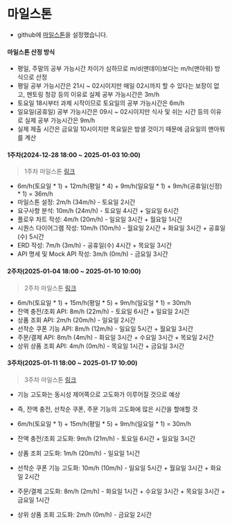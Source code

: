 # 마일스톤

- github에 [마일스톤](https://github.com/dhlee3994/ecommerce/milestones)을 설정했습니다.

#### 마일스톤 산정 방식
- 평일, 주말의 공부 가능시간 차이가 심하므로 m/d(맨데이)보다는 m/h(맨아워) 방식으로 산정
- 평일 공부 가능시간은 21시 ~ 02시이지만 매일 02시까지 할 수 있다는 보장이 없고, 멘토링 청강 등의 이유로 실제 공부 가능시간은 3m/h
- 토요일 18시부터 과제 시작이므로 토요일의 공부 가능시간은 6m/h
- 일요일(공휴일) 공부 가능시간은 09시 ~ 02시이지만 식사 및 쉬는 시간 등의 이유로 실제 공부 가능시간은 9m/h
- 실제 제출 시간은 금요일 10시이지만 목요일은 밤샐 것이기 때문에 금요일의 맨아워를 계산 

#### 1주차(2024-12-28 18:00 ~ 2025-01-03 10:00)

> 1주차 마일스톤 [링크](https://github.com/dhlee3994/ecommerce/milestone/1)

- 6m/h(토요일 * 1) + 12m/h(평일 *  4) + 9m/h(일요일 * 1) + 9m/h(공휴일(신정) * 1) = 36m/h
- 마일스톤 설정: 2m/h (34m/h) - 토요일 2시간
- 요구사항 분석: 10m/h (24m/h) - 토요일 4시간 + 일요일 6시간
- 플로우 차트 작성: 4m/h (20m/h) - 일요일 3시간 + 월요일 1시간
- 시퀀스 다이어그램 작성: 10m/h (10m/h) - 월요일 2시간 + 화요일 3시간 + 공휴일(수) 5시간  
- ERD 작성: 7m/h (3m/h) - 공휴일(수) 4시간 + 목요일 3시간 
- API 명세 및 Mock API 작성: 3m/h (0m/h) - 금요일 3시간

#### 2주차(2025-01-04 18:00 ~ 2025-01-10 10:00)

> 2주차 마일스톤 [링크](https://github.com/dhlee3994/ecommerce/milestone/2)

- 6m/h(토요일 * 1) + 15m/h(평일 *  5) + 9m/h(일요일 * 1) = 30m/h
- 잔액 충전/조회 API: 8m/h (22m/h) - 토요일 6시간 + 일요일 2시간
- 상품 조회 API: 2m/h (20m/h) - 일요일 2시간
- 선착순 쿠폰 기능 API: 8m/h (12m/h) - 일요일 5시간 + 월요일 3시간
- 주문/결제 API: 8m/h (4m/h) - 화요일 3시간 + 수요일 3시간 + 목요일 2시간
- 상위 상품 조회 API: 4m/h (0m/h) - 목요일 1시간 + 금요일 3시간

#### 3주차(2025-01-11 18:00 ~ 2025-01-17 10:00)

> 3주차 마일스톤 [링크](https://github.com/dhlee3994/ecommerce/milestone/3)

- 기능 고도화는 동시성 제어쪽으로 고도화가 이루어질 것으로 예상
- 즉, 잔액 충전, 선착순 쿠폰, 주문 기능의 고도화에 많은 시간을 할애할 것 

- 6m/h(토요일 * 1) + 15m/h(평일 *  5) + 9m/h(일요일 * 1) = 30m/h
- 잔액 충전/조회 고도화: 9m/h (21m/h) - 토요일 6시간 + 일요일 3시간
- 상품 조회 고도화: 1m/h (20m/h) - 일요일 1시간
- 선착순 쿠폰 기능 고도화: 10m/h (10m/h) - 일요일 5시간 + 월요일 3시간 + 화요일 2시간
- 주문/결제 고도화: 8m/h (2m/h) - 화요일 1시간 + 수요일 3시간 + 목요일 3시간 + 금요일 1시간
- 상위 상품 조회 고도화: 2m/h (0m/h) - 금요일 2시간
